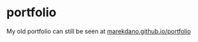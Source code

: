 # portfolio
My old portfolio can still be seen at [marekdano.github.io/portfolio](https://marekdano.github.io/portfolio)
